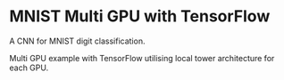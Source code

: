 # MNIST Multi GPU with TensorFlow
A CNN for MNIST digit classification.

Multi GPU example with TensorFlow utilising local tower architecture for each GPU.


